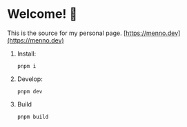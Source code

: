 # Welcome! 👋

This is the source for my personal page. [https://menno.dev](https://menno.dev)

1.  Install:

    ```
    pnpm i
    ```

2.  Develop:

    ```
    pnpm dev
    ```

3.  Build

    ```
    pnpm build
    ```
